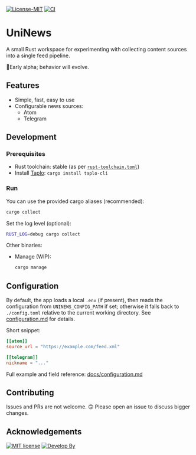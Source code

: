 [![License-MIT][mit-img]][mit-url]
[![CI][ci-img]][ci-url]

# UniNews

A small Rust workspace for experimenting with collecting content sources into a single feed pipeline.

🚨Early alpha; behavior will evolve.

## Features
 - Simple, fast, easy to use
 - Configurable news sources:
   - Atom
   - Telegram

## Development

### Prerequisites

- Rust toolchain: stable (as per [`rust-toolchain.toml`](./rust-toolchain.toml))
- Install [Taplo](https://github.com/tamasfe/taplo): `cargo install taplo-cli`

### Run

You can use the provided cargo aliases (recommended):

```bash
cargo collect
```

Set the log level (optional):
```bash
RUST_LOG=debug cargo collect
```

Other binaries:
- Manage (WIP):
  ```bash
  cargo manage
  ```

## Configuration

By default, the app loads a local `.env` (if present), then reads the configuration from `UNINEWS_CONFIG_PATH` if set; otherwise it falls back to `./config.toml` relative to the current working directory. See [configuration.md](docs/configuration.md) for details.

Short snippet:
```toml
[[atom]]
source_url = "https://example.com/feed.xml"

[[telegram]]
nickname = "..."
```

Full example and field reference: [docs/configuration.md](docs/configuration.md)

## Contributing

Issues and PRs are not welcome. 🙃
Please open an issue to discuss bigger changes.

## Acknowledgements
[![MIT license][mit-img]][mit-url] [![Develop By][author-img]][author-url]

[mit-img]: https://img.shields.io/badge/License-MIT-teal.svg
[mit-url]: https://opensource.org/licenses/MIT

[ci-img]: https://github.com/zoobestik/uninews/actions/workflows/ci.yml/badge.svg
[ci-url]: https://github.com/zoobestik/uninews/actions/workflows/ci.yml

[author-img]: https://img.shields.io/badge/develop%20by-zoobestik-blue.svg?style=flat
[author-url]: https://ru.linkedin.com/in/kbchernenko
